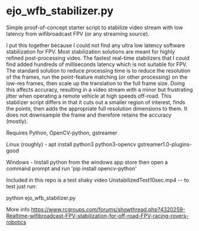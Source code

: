 # ejo_wfb_stabilizer.py

Simple proof-of-concept starter script to stabilize video stream with low latency from wifibroadcast FPV (or any streaming source). 

I put this together because I could not find any ultra low latency software stabilization for FPV. Most stabilization solutions are meant for highly refined post-processing video. The fastest real-time stabilizers that I could find added hundreds of milliseconds latency which is not suitable for FPV. The standard solution to reduce processing time is to reduce the resolution of the frames, run the point-feature matching (or other processing) on the low-res frames, then scale up the translation to the full frame size. Doing this affects accuracy, resulting in a video stream with a minor but frustrating jitter when operating a remote vehicle at high speeds off-road. This stabilizer script differs in that it cuts out a smaller region of interest, finds the points, then adds the appropriate full resolution dimensions to them. It does not downsample the frame and therefore retains the accuracy (mostly).

Requires Python, OpenCV-python, gstreamer

Linux (roughly) - apt install python3 python3-opencv gstreamer1.0-plugins-good

Windows - Install python from the windows app store then open a command prompt and run 'pip install opencv-python'


Included in this repo is a test shaky video UnstabilizedTest10sec.mp4 -- to test just run:

python ejo_wfb_stabilizer.py


More info https://www.rcgroups.com/forums/showthread.php?4320259-Realtime-wifibroadcast-FPV-stabilization-for-off-road-FPV-racing-rovers-robotics
